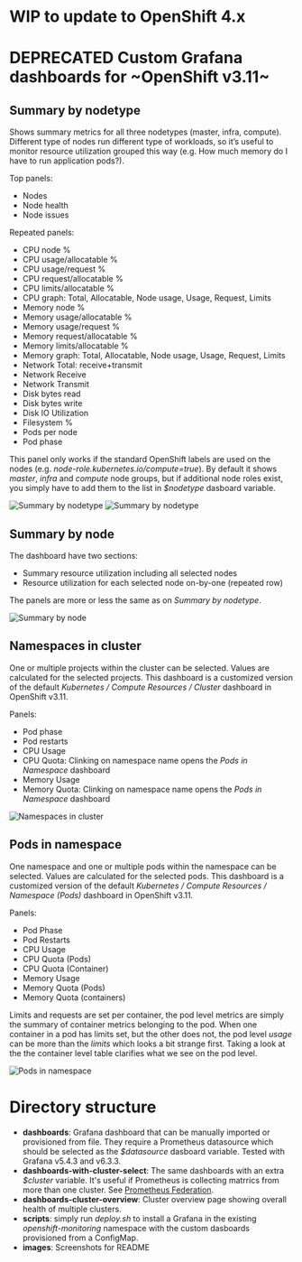 # WIP to update to OpenShift 4.x
# DEPRECATED Custom Grafana dashboards for ~OpenShift v3.11~

## Summary by nodetype
Shows summary metrics for all three nodetypes (master, infra, compute). Different type of nodes run different type of workloads, so it’s useful to monitor resource utilization grouped this way (e.g. How much memory do I have to run application pods?). 

Top panels:
* Nodes
* Node health
* Node issues

Repeated panels:
* CPU node %
* CPU usage/allocatable %
* CPU usage/request %
* CPU request/allocatable %
* CPU limits/allocatable %
* CPU graph: Total, Allocatable, Node usage, Usage, Request, Limits
* Memory node %
* Memory usage/allocatable %
* Memory usage/request %
* Memory request/allocatable %
* Memory limits/allocatable %
* Memory graph: Total, Allocatable, Node usage, Usage, Request, Limits
* Network Total: receive+transmit
* Network Receive
* Network Transmit
* Disk bytes read
* Disk bytes write
* Disk IO Utilization
* Filesystem %
* Pods per node
* Pod phase

This panel only works if the standard OpenShift labels are used on the nodes (e.g. _node-role.kubernetes.io/compute=true_). By default it shows _master_, _infra_ and _compute_ node groups, but if additional node roles exist, you simply have to add them to the list in _$nodetype_ dasboard variable.

![Summary by nodetype](images/summary-by-node-1.png "Summary by node")
![Summary by nodetype](images/summary-by-node-2.png "Summary by node")

## Summary by node

The dashboard have two sections:
* Summary resource utilization including all selected nodes
* Resource utilization for each selected node on-by-one (repeated row)

The panels are more or less the same as on _Summary by nodetype_.

![Summary by node](images/summary-by-node.png "Summary by node")

## Namespaces in cluster

One or multiple projects within the cluster can be selected. Values are calculated for the selected projects. This dashboard is a customized version of the default _Kubernetes / Compute Resources / Cluster_ dashboard in OpenShift v3.11. 

Panels:
* Pod phase
* Pod restarts
* CPU Usage
* CPU Quota: Clinking on namespace name opens the _Pods in Namespace_ dashboard
* Memory Usage
* Memory Quota: Clinking on namespace name opens the _Pods in Namespace_ dashboard

![Namespaces in cluster](images/namespaces-in-cluster.png "Namespaces in cluster")

## Pods in namespace
One namespace and one or multiple pods within the namespace can be selected. Values are calculated for the selected pods. This dashboard is a customized version of the default _Kubernetes / Compute Resources / Namespace (Pods)_ dashboard in OpenShift v3.11.

Panels:
* Pod Phase
* Pod Restarts
* CPU Usage
* CPU Quota (Pods)
* CPU Quota (Container)
* Memory Usage
* Memory Quota (Pods)
* Memory Quota (containers)

 Limits and requests are set per container, the pod level metrics are simply the summary of container metrics belonging to the pod. When one container in a pod has limits set, but the other does not, the pod level _usage_ can be more than the _limits_ which looks a bit strange first. Taking a look at the the container level table clarifies what we see on the pod level.

 ![Pods in namespace](images/pods-in-namespace.png "Pods in namespace")

# Directory structure

* **dashboards**: Grafana dashboard that can be manually imported or provisioned from file. They require a Prometheus datasource which should be selected as the _$datasource_ dasboard variable. Tested with Grafana v5.4.3 and v6.3.3.
* **dashboards-with-cluster-select**: The same dashboards with an extra _$cluster_ variable. It's useful if Prometheus is collecting matrrics from more than one cluster. See [Prometheus Federation](https://prometheus.io/docs/prometheus/latest/federation/).
* **dashboards-cluster-overview**: Cluster overview page showing overall health of multiple clusters.
* **scripts**: simply run _deploy.sh_ to install a Grafana in the existing _openshift-monitoring_ namespace with the custom dasboards provisioned from a ConfigMap.
* **images**: Screenshots for README
